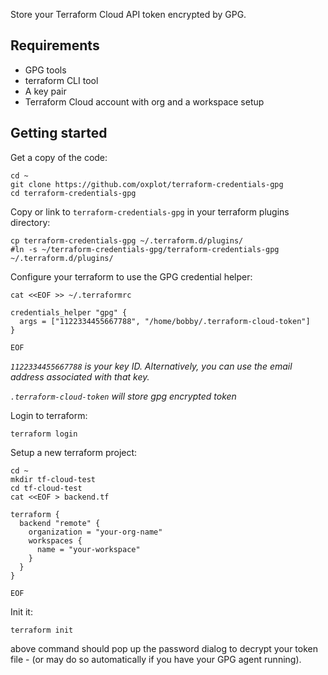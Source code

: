 Store your Terraform Cloud API token encrypted by GPG.

## Requirements

- GPG tools
- terraform CLI tool
- A key pair
- Terraform Cloud account with org and a workspace setup

## Getting started

Get a copy of the code:

```
cd ~
git clone https://github.com/oxplot/terraform-credentials-gpg
cd terraform-credentials-gpg
```

Copy or link to `terraform-credentials-gpg` in your terraform plugins
directory:

```
cp terraform-credentials-gpg ~/.terraform.d/plugins/
#ln -s ~/terraform-credentials-gpg/terraform-credentials-gpg ~/.terraform.d/plugins/
```

Configure your terraform to use the GPG credential helper:

```
cat <<EOF >> ~/.terraformrc

credentials_helper "gpg" {
  args = ["1122334455667788", "/home/bobby/.terraform-cloud-token"]
}

EOF
```

*`1122334455667788` is your key ID. Alternatively, you can use the email
address associated with that key.*

*`.terraform-cloud-token` will store gpg encrypted token*

Login to terraform:

```
terraform login
```

Setup a new terraform project:

```
cd ~
mkdir tf-cloud-test
cd tf-cloud-test
cat <<EOF > backend.tf

terraform {
  backend "remote" {
    organization = "your-org-name"
    workspaces {
      name = "your-workspace"
    }
  }
}

EOF
```

Init it:

```
terraform init
```

above command should pop up the password dialog to decrypt your token file - (or may do so automatically if you have your GPG agent running).
